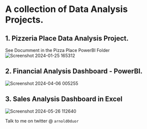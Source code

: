 # A collection of Data Analysis Projects.

## 1. Pizzeria Place Data Analysis Project.

See Documment in the Pizza Place PowerBI Folder
![Screenshot 2024-01-25 165312](https://github.com/arnoldchrisoduor1/PowerBI-Projects/assets/109024629/480db6c5-8a01-47fb-9569-95fc03aea431)

## 2. Financial Analysis Dashboard - PowerBI.

![Screenshot 2024-04-06 005255](https://github.com/arnoldchrisoduor1/End_to_End_Data_Analysis_Projects/assets/109024629/b54d8f39-4d18-4611-b525-7520f42f3dfd)

## 3. Sales Analysis Dashboard in Excel

![Screenshot 2024-05-26 112640](https://github.com/arnoldchrisoduor1/End_to_End_Data_Analysis_Projects/assets/109024629/714f1760-67cf-44a9-b4ed-7c231b10c743)



Talk to me on twitter @ `arnold0duor`
